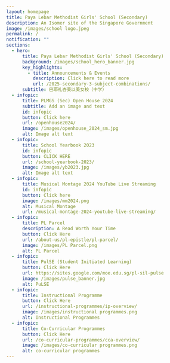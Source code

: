 ```yaml
---
layout: homepage
title: Paya Lebar Methodist Girls' School (Secondary)
description: An Isomer site of the Singapore Government
image: /images/school logo.jpeg
permalink: /
notification: ""
sections:
  - hero:
      title: Paya Lebar Methodist Girls' School (Secondary)
      background: /images/school_hero_banner.jpg
      key_highlights:
        - title: Announcements & Events
          description: Click here to read more
          url: /2025-secondary-3-subject-combinations/
      subtitle: 巴耶礼峇美以美女校（中学）
  - infopic:
      title: PLMGS (Sec) Open House 2024
      subtitle: Add an image and text
      id: infopic
      button: Click here
      url: /openhouse2024/
      image: /images/openhouse_2024_sm.jpg
      alt: Image alt text
  - infopic:
      title: School Yearbook 2023
      id: infopic
      button: CLICK HERE
      url: /school-yearbook-2023/
      image: /images/yb2023.jpg
      alt: Image alt text
  - infopic:
      title: Musical Montage 2024 YouTube Live Streaming
      id: infopic
      button: Click here
      image: /images/mm2024.png
      alt: Musical Montage
      url: /musical-montage-2024-youtube-live-streaming/
  - infopic:
      title: PL Parcel
      description: A Read Worth Your Time
      button: Click Here
      url: /about-us/pl-epistle/pl-parcel/
      image: /images/PL Parcel.png
      alt: PL Parcel
  - infopic:
      title: PulSE (Student Initiated Learning)
      button: Click Here
      url: https://sites.google.com/moe.edu.sg/pl-sil-pulse
      image: /images/pulse_banner.jpg
      alt: PuLSE
  - infopic:
      title: Instructional Programme
      button: Click Here
      url: /instructional-programmes/ip-overview/
      image: /images/instructional programmes.png
      alt: Instructional Programmes
  - infopic:
      title: Co-Curricular Programmes
      button: Click Here
      url: /co-curricular-programmes/cca-overview/
      image: /images/co-curricular programmes.png
      alt: co-curricular programmes
---
```

